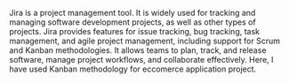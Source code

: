 Jira is a project management tool. It is widely used for tracking and managing software development projects, as well as other types of projects. Jira provides features for issue tracking, bug tracking, task management, and agile project management, including support for Scrum and Kanban methodologies. It allows teams to plan, track, and release software, manage project workflows, and collaborate effectively. Here, I have used Kanban methodology for eccomerce application project.
